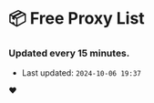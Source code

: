 # :package: Free Proxy List
### Updated every 15 minutes.

- Last updated: `2024-10-06 19:37`

:heart:
